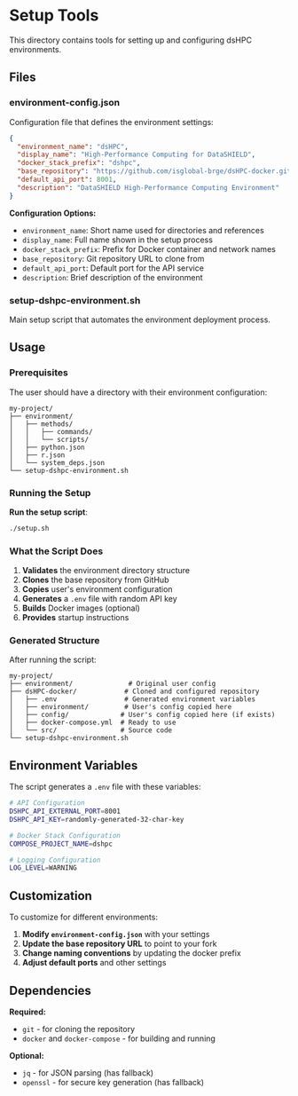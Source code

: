 # Setup Tools

This directory contains tools for setting up and configuring dsHPC environments.

## Files

### environment-config.json

Configuration file that defines the environment settings:

```json
{
  "environment_name": "dsHPC",
  "display_name": "High-Performance Computing for DataSHIELD", 
  "docker_stack_prefix": "dshpc",
  "base_repository": "https://github.com/isglobal-brge/dsHPC-docker.git",
  "default_api_port": 8001,
  "description": "DataSHIELD High-Performance Computing Environment"
}
```

**Configuration Options:**
- `environment_name`: Short name used for directories and references
- `display_name`: Full name shown in the setup process
- `docker_stack_prefix`: Prefix for Docker container and network names
- `base_repository`: Git repository URL to clone from
- `default_api_port`: Default port for the API service
- `description`: Brief description of the environment

### setup-dshpc-environment.sh

Main setup script that automates the environment deployment process.

## Usage

### Prerequisites

The user should have a directory with their environment configuration:

```
my-project/
├── environment/
│   ├── methods/
│   │   ├── commands/
│   │   └── scripts/
│   ├── python.json
│   ├── r.json
│   └── system_deps.json
└── setup-dshpc-environment.sh
```

### Running the Setup

**Run the setup script**:
```bash
./setup.sh
```

### What the Script Does

1. **Validates** the environment directory structure
2. **Clones** the base repository from GitHub
3. **Copies** user's environment configuration
4. **Generates** a `.env` file with random API key
5. **Builds** Docker images (optional)
6. **Provides** startup instructions

### Generated Structure

After running the script:

```
my-project/
├── environment/              # Original user config
├── dsHPC-docker/            # Cloned and configured repository
│   ├── .env                 # Generated environment variables
│   ├── environment/         # User's config copied here
│   ├── config/             # User's config copied here (if exists)
│   ├── docker-compose.yml  # Ready to use
│   └── src/                # Source code
└── setup-dshpc-environment.sh
```

## Environment Variables

The script generates a `.env` file with these variables:

```bash
# API Configuration
DSHPC_API_EXTERNAL_PORT=8001
DSHPC_API_KEY=randomly-generated-32-char-key

# Docker Stack Configuration  
COMPOSE_PROJECT_NAME=dshpc

# Logging Configuration
LOG_LEVEL=WARNING
```

## Customization

To customize for different environments:

1. **Modify `environment-config.json`** with your settings
2. **Update the base repository URL** to point to your fork
3. **Change naming conventions** by updating the docker prefix
4. **Adjust default ports** and other settings

## Dependencies

**Required:**
- `git` - for cloning the repository
- `docker` and `docker-compose` - for building and running

**Optional:**
- `jq` - for JSON parsing (has fallback)
- `openssl` - for secure key generation (has fallback)
